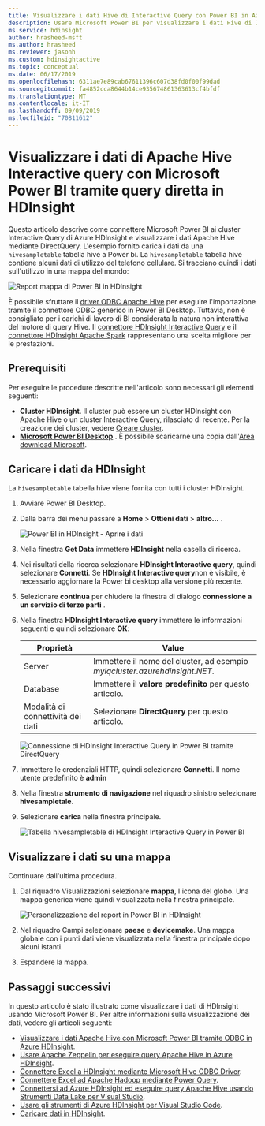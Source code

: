 ```yaml
---
title: Visualizzare i dati Hive di Interactive Query con Power BI in Azure HDInsight
description: Usare Microsoft Power BI per visualizzare i dati Hive di Interactive Query da Azure HDInsight
ms.service: hdinsight
author: hrasheed-msft
ms.author: hrasheed
ms.reviewer: jasonh
ms.custom: hdinsightactive
ms.topic: conceptual
ms.date: 06/17/2019
ms.openlocfilehash: 6311ae7e89cab67611396c607d38fd0f00f99dad
ms.sourcegitcommit: fa4852cca8644b14ce935674861363613cf4bfdf
ms.translationtype: MT
ms.contentlocale: it-IT
ms.lasthandoff: 09/09/2019
ms.locfileid: "70811612"
---
```

# <a name="visualize-interactive-query-apache-hive-data-with-microsoft-power-bi-using-direct-query-in-hdinsight"></a>Visualizzare i dati di Apache Hive Interactive query con Microsoft Power BI tramite query diretta in HDInsight

Questo articolo descrive come connettere Microsoft Power BI ai cluster Interactive Query di Azure HDInsight e visualizzare i dati Apache Hive mediante DirectQuery. L'esempio fornito carica i dati da una `hivesampletable` tabella hive a Power bi. La `hivesampletable` tabella hive contiene alcuni dati di utilizzo del telefono cellulare. Si tracciano quindi i dati sull'utilizzo in una mappa del mondo:

![Report mappa di Power BI in HDInsight](./media/apache-hadoop-connect-hive-power-bi-directquery/hdinsight-power-bi-visualization.png)

È possibile sfruttare il [driver ODBC Apache Hive](../hadoop/apache-hadoop-connect-hive-power-bi.md) per eseguire l'importazione tramite il connettore ODBC generico in Power BI Desktop. Tuttavia, non è consigliato per i carichi di lavoro di BI considerata la natura non interattiva del motore di query Hive. Il [connettore HDInsight Interactive Query](./apache-hadoop-connect-hive-power-bi-directquery.md) e il [connettore HDInsight Apache Spark](https://docs.microsoft.com/power-bi/spark-on-hdinsight-with-direct-connect) rappresentano una scelta migliore per le prestazioni.

## <a name="prerequisites"></a>Prerequisiti
Per eseguire le procedure descritte nell'articolo sono necessari gli elementi seguenti:

* **Cluster HDInsight**. Il cluster può essere un cluster HDInsight con Apache Hive o un cluster Interactive Query, rilasciato di recente. Per la creazione dei cluster, vedere [Creare cluster](../hadoop/apache-hadoop-linux-tutorial-get-started.md#create-cluster).
* **[Microsoft Power BI Desktop](https://powerbi.microsoft.com/desktop/)** . È possibile scaricarne una copia dall'[Area download Microsoft](https://www.microsoft.com/download/details.aspx?id=45331).

## <a name="load-data-from-hdinsight"></a>Caricare i dati da HDInsight

La `hivesampletable` tabella hive viene fornita con tutti i cluster HDInsight.

1. Avviare Power BI Desktop.

2. Dalla barra dei menu passare a **Home** > **Ottieni dati** > **altro...** .

    ![Power BI in HDInsight - Aprire i dati](./media/apache-hadoop-connect-hive-power-bi-directquery/hdinsight-power-bi-open-odbc.png)

3. Nella finestra **Get Data** immettere **HDInsight** nella casella di ricerca.  

4. Nei risultati della ricerca selezionare **HDInsight Interactive query**, quindi selezionare **Connetti**.  Se **HDInsight Interactive query**non è visibile, è necessario aggiornare la Power bi desktop alla versione più recente.

5. Selezionare **continua** per chiudere la finestra di dialogo **connessione a un servizio di terze parti** .

6. Nella finestra **HDInsight Interactive query** immettere le informazioni seguenti e quindi selezionare **OK**:

    |Proprietà | Value |
    |---|---|
    |Server |Immettere il nome del cluster, ad esempio *myiqcluster.azurehdinsight.NET*.|
    |Database |Immettere il **valore predefinito** per questo articolo.|
    |Modalità di connettività dei dati |Selezionare **DirectQuery** per questo articolo.|

    ![Connessione di HDInsight Interactive Query in Power BI tramite DirectQuery](./media/apache-hadoop-connect-hive-power-bi-directquery/hdinsight-interactive-query-power-bi-connect.png)

7. Immettere le credenziali HTTP, quindi selezionare **Connetti**. Il nome utente predefinito è **admin**

8. Nella finestra **strumento di navigazione** nel riquadro sinistro selezionare **hivesampletale**.

9. Selezionare **carica** nella finestra principale.

    ![Tabella hivesampletable di HDInsight Interactive Query in Power BI](./media/apache-hadoop-connect-hive-power-bi-directquery/hdinsight-interactive-query-power-bi-hivesampletable.png)

## <a name="visualize-data-on-a-map"></a>Visualizzare i dati su una mappa

Continuare dall'ultima procedura.

1. Dal riquadro Visualizzazioni selezionare **mappa**, l'icona del globo. Una mappa generica viene quindi visualizzata nella finestra principale.

    ![Personalizzazione del report in Power BI in HDInsight](./media/apache-hadoop-connect-hive-power-bi-directquery/hdinsight-power-bi-customize.png)

2. Nel riquadro Campi selezionare **paese** e **devicemake**. Una mappa globale con i punti dati viene visualizzata nella finestra principale dopo alcuni istanti.

3. Espandere la mappa.

## <a name="next-steps"></a>Passaggi successivi
In questo articolo è stato illustrato come visualizzare i dati di HDInsight usando Microsoft Power BI.  Per altre informazioni sulla visualizzazione dei dati, vedere gli articoli seguenti:

* [Visualizzare i dati Apache Hive con Microsoft Power BI tramite ODBC in Azure HDInsight](../hadoop/apache-hadoop-connect-hive-power-bi.md). 
* [Usare Apache Zeppelin per eseguire query Apache Hive in Azure HDInsight](../interactive-query/hdinsight-connect-hive-zeppelin.md).
* [Connettere Excel a HDInsight mediante Microsoft Hive ODBC Driver](../hadoop/apache-hadoop-connect-excel-hive-odbc-driver.md).
* [Connettere Excel ad Apache Hadoop mediante Power Query](../hadoop/apache-hadoop-connect-excel-power-query.md).
* [Connettersi ad Azure HDInsight ed eseguire query Apache Hive usando Strumenti Data Lake per Visual Studio](../hadoop/apache-hadoop-visual-studio-tools-get-started.md).
* [Usare gli strumenti di Azure HDInsight per Visual Studio Code](../hdinsight-for-vscode.md).
* [Caricare dati in HDInsight](./../hdinsight-upload-data.md).
